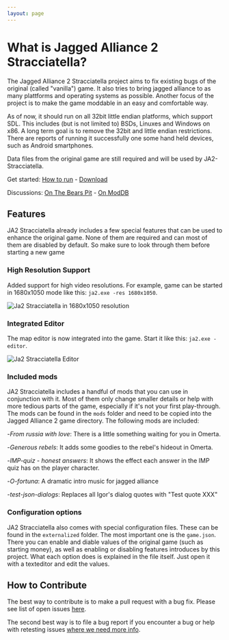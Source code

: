 ```yaml
---
layout: page
---
```


# What is Jagged Alliance 2 Stracciatella?

The Jagged Alliance 2 Stracciatella project aims to fix existing bugs of the original (called "vanilla") game. It also tries to bring jagged alliance to as many plattforms and operating systems as possible. Another focus of the project is to make the game moddable in an easy and comfortable way.

As of now, it should run on all 32bit little endian platforms, which support SDL. This includes (but is not limited to) BSDs, Linuxes and Windows on x86. A long term goal is to remove the 32bit and little endian restrictions. There are reports of running it successfully one some hand held devices, such as Android smartphones.

Data files from the original game are still required and will be used by JA2-Stracciatella.

Get started: [How to run](/how-to-run) - [Download](/download)

Discussions: [On The Bears Pit](http://thepit.ja-galaxy-forum.com/index.php?t=thread&frm_id=224) - [On ModDB](http://www.moddb.com/mods/ja2-stracciatella)

## Features

JA2 Stracciatella already includes a few special features that can be used to enhance the original game. None of them are required and can most of them are disabled by default. So make sure to look through them before starting a new game

### High Resolution Support

Added support for high video resolutions. For example, game can be started in 1680x1050  mode like this: `ja2.exe -res 1680x1050`.

![Ja2 Stracciatella in 1680x1050 resolution](/img/features/high-res.jpg)

### Integrated Editor

The map editor is now integrated into the game. Start it like this: `ja2.exe -editor`.

![Ja2 Stracciatella Editor](/img/features/integrated-editor.jpg)

### Included mods

JA2 Stracciatella includes a handful of mods that you can use in conjunction with it. Most of them only change smaller details or help with more tedious parts of the game, especially if it's not your first play-through. The mods can be found in the `mods` folder and need to be copied into the Jagged Alliance 2 game directory. The following mods are included:

-*From russia with love*: There is a little something waiting for you in Omerta.

-*Generous rebels*: It adds some goodies to the rebel's hideout in Omerta.

-*IMP-quiz - honest answers*: It shows the effect each answer in the IMP quiz has on the player character.

-*O-fortuna*: A dramatic intro music for jagged alliance

-*test-json-dialogs*: Replaces all Igor's dialog quotes with "Test quote XXX"

### Configuration options

JA2 Stracciatella also comes with special configuration files. These can be found in the `externalized` folder. The most important one is the `game.json`. There you can enable and diable values of the original game (such as starting money), as well as enabling or disabling features introduces by this project. What each option does is explained in the file itself. Just open it with a texteditor and edit the values.

## How to Contribute

The best way to contribute is to make a pull request with a bug fix. Please see list of open issues [here](https://github.com/ja2-stracciatella/ja2-stracciatella/issues).

The second best way is to file a bug report if you encounter a bug or help with retesting issues [where we need more info](https://github.com/ja2-stracciatella/ja2-stracciatella/labels/retest).

